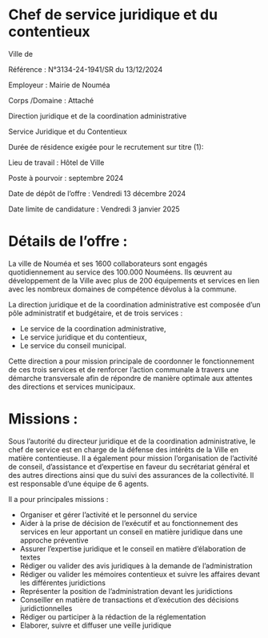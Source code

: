 # Chef de service juridique et du contentieux

Ville de

Référence : N°3134-24-1941/SR du 13/12/2024

Employeur : Mairie de Nouméa

Corps /Domaine : Attaché

Direction juridique et de la coordination administrative

Service Juridique et du Contentieux

Durée de résidence exigée pour le recrutement sur titre (1):

Lieu de travail : Hôtel de Ville

Poste à pourvoir : septembre 2024

Date de dépôt de l’offre : Vendredi 13 décembre 2024

Date limite de candidature : Vendredi 3 janvier 2025

# Détails de l’offre :

La ville de Nouméa et ses 1600 collaborateurs sont engagés quotidiennement au service des 100.000 Nouméens. Ils œuvrent au développement de la Ville avec plus de 200 équipements et services en lien avec les nombreux domaines de compétence dévolus à la commune.

La direction juridique et de la coordination administrative est composée d’un pôle administratif et budgétaire, et de trois services :

- Le service de la coordination administrative,
- Le service juridique et du contentieux,
- Le service du conseil municipal.

Cette direction a pour mission principale de coordonner le fonctionnement de ces trois services et de renforcer l’action communale à travers une démarche transversale afin de répondre de manière optimale aux attentes des directions et services municipaux.

# Missions :

Sous l’autorité du directeur juridique et de la coordination administrative, le chef de service est en charge de la défense des intérêts de la Ville en matière contentieuse. Il a également pour mission l’organisation de l’activité de conseil, d’assistance et d’expertise en faveur du secrétariat général et des autres directions ainsi que du suivi des assurances de la collectivité. Il est responsable d’une équipe de 6 agents.

Il a pour principales missions :

- Organiser et gérer l’activité et le personnel du service
- Aider à la prise de décision de l’exécutif et au fonctionnement des services en leur apportant un conseil en matière juridique dans une approche préventive
- Assurer l’expertise juridique et le conseil en matière d’élaboration de textes
- Rédiger ou valider des avis juridiques à la demande de l’administration
- Rédiger ou valider les mémoires contentieux et suivre les affaires devant les différentes juridictions
- Représenter la position de l’administration devant les juridictions
- Conseiller en matière de transactions et d’exécution des décisions juridictionnelles
- Rédiger ou participer à la rédaction de la réglementation
- Elaborer, suivre et diffuser une veille juridique